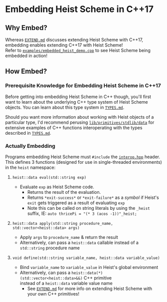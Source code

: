# Embedding Heist Scheme in C++17

## Why Embed?

Whereas [`EXTEND.md`](./EXTEND.md) discusses extending Heist Scheme with C++17, embedding enables 
extending C++17 with Heist Scheme!<br>
Refer to [`examples/embedded_heist_demo.cpp`](../examples/embedded_heist_demo.cpp) to see Heist 
Scheme being embedded in action!




## How Embed?

### Prerequisite Knowledge for Embedding Heist Scheme in C++17

Before getting into embedding Heist Scheme in C++ though, you'll first want to learn 
about the underlying C++ type system of Heist Scheme objects. You can learn about this 
type system in [`TYPES.md`](./TYPES.md). 

Should you want more information about working with Heist objects of a particular type, 
I'd recommend perusing [`lib/primitives/stdlib/data`](../lib/primitives/stdlib/data) 
for extensive examples of C++ functions interoperating with the types described in 
[`TYPES.md`](./TYPES.md).


### Actually Embedding

Programs embedding Heist Scheme must `#include` the [`interop.hpp`](../interop.hpp) header.<br>
This defines 3 functions (designed for use in single-threaded environments) in the `heist` namespace:

1. `heist::data eval(std::string exp)`
   * Evaluate `exp` as Heist Scheme code.
     - Returns the result of the evaluation.
     - Returns `*exit-success*` or `*exit-failure*` as a _symbol_ if Heist's `exit` gets
       triggered as a result of evaluating `exp`
     - Note this can be called on string literals by using the `_heist` suffix, IE:
       `auto thricePi = "(* 3 (acos -1))"_heist;`

2. `heist::data apply(std::string procedure_name, std::vector<heist::data> args)`
   * Apply `args` to `procedure_name` & return the result
   * Alternatively, can pass a `heist::data` callable instead of a `std::string` procedure name

3. `void define(std::string variable_name, heist::data variable_value)`
   * Bind `variable_name` to `variable_value` in Heist's global environment
   * Alternatively, can pass a `heist::data(*)(std::vector<heist::data>&&)` C++ primitive<br> 
     instead of a `heist::data` variable value name
     - See [`EXTEND.md`](./EXTEND.md) for more info on extending Heist Scheme with your own C++ primitives!
